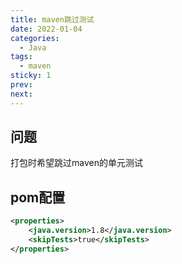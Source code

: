 ```yaml
---
title: maven跳过测试
date: 2022-01-04
categories:
  - Java
tags:
  - maven
sticky: 1
prev: 
next:
---
```




<!-- more -->

## 问题

打包时希望跳过maven的单元测试

## pom配置

```xml
<properties>
    <java.version>1.8</java.version>
    <skipTests>true</skipTests>
</properties>
```


